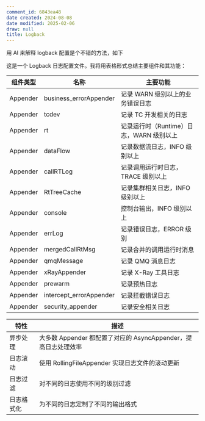 ```yaml
---
comment_id: 6843ea48
date created: 2024-08-08
date modified: 2025-02-06
draw: null
title: Logback
---
```

用 AI 来解释 logback 配置是个不错的方法，如下

这是一个 Logback 日志配置文件。我将用表格形式总结主要组件和其功能：

|组件类型|名称|主要功能|
|---|---|---|
|Appender|business_errorAppender|记录 WARN 级别以上的业务错误日志|
|Appender|tcdev|记录 TC 开发相关的日志|
|Appender|rt|记录运行时（Runtime）日志，WARN 级别以上|
|Appender|dataFlow|记录数据流日志，INFO 级别以上|
|Appender|callRTLog|记录调用运行时日志，TRACE 级别以上|
|Appender|RtTreeCache|记录集群相关日志，INFO 级别以上|
|Appender|console|控制台输出，INFO 级别以上|
|Appender|errLog|记录错误日志，ERROR 级别|
|Appender|mergedCallRtMsg|记录合并的调用运行时消息|
|Appender|qmqMessage|记录 QMQ 消息日志|
|Appender|xRayAppender|记录 X-Ray 工具日志|
|Appender|prewarm|记录预热日志|
|Appender|intercept_errorAppender|记录拦截错误日志|
|Appender|security_appender|记录安全相关日志|

| 特性    | 描述                                          |
| ----- | ------------------------------------------- |
| 异步处理  | 大多数 Appender 都配置了对应的 AsyncAppender，提高日志处理效率 |
| 日志滚动  | 使用 RollingFileAppender 实现日志文件的滚动更新          |
| 日志过滤  | 对不同的日志使用不同的级别过滤                             |
| 日志格式化 | 为不同的日志定制了不同的输出格式                            |
